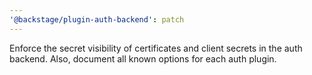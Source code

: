 ```yaml
---
'@backstage/plugin-auth-backend': patch
---
```


Enforce the secret visibility of certificates and client secrets in the auth backend. Also, document all known options for each auth plugin.
